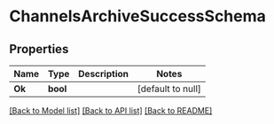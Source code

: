 # ChannelsArchiveSuccessSchema

## Properties
Name | Type | Description | Notes
------------ | ------------- | ------------- | -------------
**Ok** | **bool** |  | [default to null]

[[Back to Model list]](../README.md#documentation-for-models) [[Back to API list]](../README.md#documentation-for-api-endpoints) [[Back to README]](../README.md)


